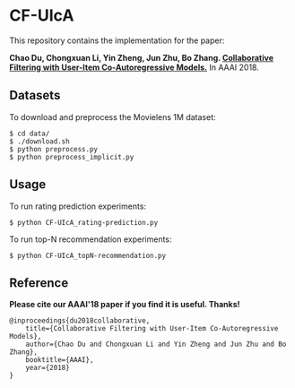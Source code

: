 # CF-UIcA

This repository contains the implementation for the paper:

**Chao Du, Chongxuan Li, Yin Zheng, Jun Zhu, Bo Zhang. [Collaborative Filtering with User-Item Co-Autoregressive Models.](https://arxiv.org/abs/1612.07146)** In AAAI 2018.

## Datasets

To download and preprocess the Movielens 1M dataset:

```
$ cd data/
$ ./download.sh
$ python preprocess.py
$ python preprocess_implicit.py
```

## Usage

To run rating prediction experiments:

```
$ python CF-UIcA_rating-prediction.py
```

To run top-N recommendation experiments:

```
$ python CF-UIcA_topN-recommendation.py
```

## Reference

**Please cite our AAAI'18 paper if you find it is useful. Thanks!**

    @inproceedings{du2018collaborative,
        title={Collaborative Filtering with User-Item Co-Autoregressive Models},
        author={Chao Du and Chongxuan Li and Yin Zheng and Jun Zhu and Bo Zhang},
        booktitle={AAAI},
        year={2018}
    }
